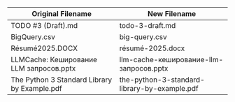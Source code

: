 | Original Filename                            | New Filename                                 |
| -------------------------------------------- | -------------------------------------------- |
| TODO #3 (Draft).md                           | todo-3-draft.md                              |
| BigQuery.csv                                 | big-query.csv                                |
| Résumé2025.DOCX                              | résumé-2025.docx                             |
| LLMCache: Кеширование LLM запросов.pptx      | llm-cache-кеширование-llm-запросов.pptx      |
| The Python 3 Standard Library by Example.pdf | the-python-3-standard-library-by-example.pdf |
